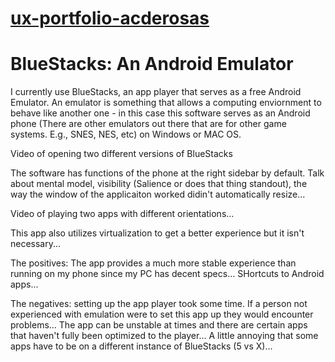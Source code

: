 # [ux-portfolio-acderosas](https://github.com/UsabilityEngineering/ux-portfolio-acderosas/blob/c53c23ac054a7136dc2e42cea822c9b3731a630b/README.md)

# BlueStacks: An Android Emulator

I currently use BlueStacks, an app player that serves as a free Android Emulator. An emulator is something that allows a computing enviornment to behave like another one - in this case this software serves as an Android phone (There are other emulators out there that are for other game systems. E.g., SNES, NES, etc) on Windows or MAC OS.


Video of opening two different versions of BlueStacks


The software has functions of the phone at the right sidebar by default. 
Talk about mental model, visibility (Salience or does that thing standout), the way the window of the applicaiton worked didin't automatically resize... 


Video of playing two apps with different orientations...



This app also utilizes virtualization to get a better experience but it isn't necessary...

The positives: The app provides a much more stable experience than running on my phone since my PC has decent specs... SHortcuts to Android apps...

The negatives: setting up the app player took some time. If a person not experienced with emulation were to set this app up they would encounter problems... The app can be unstable at times and there are certain apps that haven't fully been optimized to the player... A little annoying that some apps have to be on a different instance of BlueStacks (5 vs X)...
